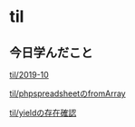 # til

## 今日学んだこと

[til/2019\-10](https://github.com/tokiohamamatsu/til/blob/master/tir/2019-10.md#03)

[til/phpspreadsheetのfromArray](https://github.com/tokiohamamatsu/til/blob/master/php/phpspreadsheet%E3%81%AEfromArray.md)

[til/yieldの存在確認](https://github.com/tokiohamamatsu/til/blob/master/laravel/yield%E3%81%AE%E5%AD%98%E5%9C%A8%E7%A2%BA%E8%AA%8D.md)
